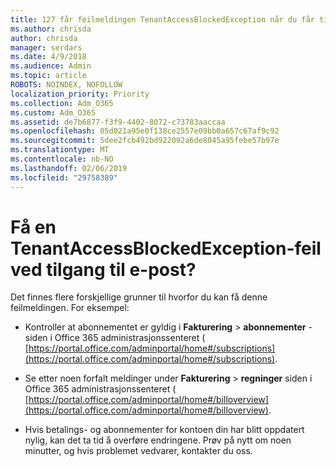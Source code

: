 ```yaml
---
title: 127 får feilmeldingen TenantAccessBlockedException når du får tilgang til e-post?
ms.author: chrisda
author: chrisda
manager: serdars
ms.date: 4/9/2018
ms.audience: Admin
ms.topic: article
ROBOTS: NOINDEX, NOFOLLOW
localization_priority: Priority
ms.collection: Adm_O365
ms.custom: Adm_O365
ms.assetid: de7b6877-f3f9-4402-8072-c73783aaccaa
ms.openlocfilehash: 05d021a95e0f138ce2557e09bb0a657c67af9c92
ms.sourcegitcommit: 5dee2fcb492bd922092a6de8045a95febe57b97e
ms.translationtype: MT
ms.contentlocale: nb-NO
ms.lasthandoff: 02/06/2019
ms.locfileid: "29758389"
---
```

# <a name="getting-a-tenantaccessblockedexception-error-when-accessing-email"></a>Få en TenantAccessBlockedException-feil ved tilgang til e-post?

Det finnes flere forskjellige grunner til hvorfor du kan få denne feilmeldingen. For eksempel:
  
- Kontroller at abonnementet er gyldig i **Fakturering** \> **abonnementer** -siden i Office 365 administrasjonssenteret ( [https://portal.office.com/adminportal/home#/subscriptions](https://portal.office.com/adminportal/home#/subscriptions).
    
- Se etter noen forfalt meldinger under **Fakturering** \> **regninger** siden i Office 365 administrasjonssenteret ( [https://portal.office.com/adminportal/home#/billoverview](https://portal.office.com/adminportal/home#/billoverview).
    
- Hvis betalings- og abonnementer for kontoen din har blitt oppdatert nylig, kan det ta tid å overføre endringene. Prøv på nytt om noen minutter, og hvis problemet vedvarer, kontakter du oss.
    

